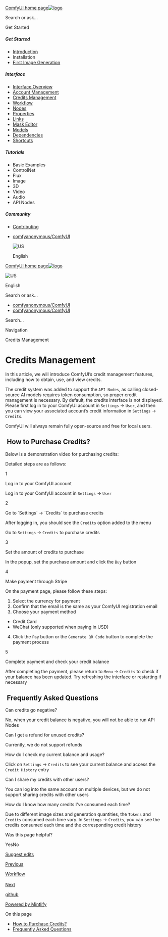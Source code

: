 [ComfyUI home page![logo](https://mintlify.s3.us-west-1.amazonaws.com/dripart/logo.png)](http://docs.comfy.org/)

Search or ask...

Get Started

##### Get Started

- [Introduction](http://docs.comfy.org/get_started/introduction)
- Installation
- [First Image Generation](http://docs.comfy.org/get_started/first_generation)

##### Interface

- [Interface Overview](http://docs.comfy.org/interface/overview)
- [Account Management](http://docs.comfy.org/interface/user)
- [Credits Management](http://docs.comfy.org/interface/credits)
- [Workflow](http://docs.comfy.org/essentials/core-concepts/workflow)
- [Nodes](http://docs.comfy.org/essentials/core-concepts/nodes)
- [Properties](http://docs.comfy.org/essentials/core-concepts/properties)
- [Links](http://docs.comfy.org/essentials/core-concepts/links)
- [Mask Editor](http://docs.comfy.org/interface/maskeditor)
- [Models](http://docs.comfy.org/essentials/core-concepts/models)
- [Dependencies](http://docs.comfy.org/essentials/core-concepts/dependencies)
- [Shortcuts](http://docs.comfy.org/interface/shortcuts)

##### Tutorials

- Basic Examples
- ControlNet
- Flux
- Image
- 3D
- Video
- Audio
- API Nodes

##### Community

- [Contributing](http://docs.comfy.org/community/contributing)

<!--THE END-->

- [comfyanonymous/ComfyUI](https://github.com/comfyanonymous/ComfyUI)
  
  ![US](https://purecatamphetamine.github.io/country-flag-icons/1x1/US.svg)
  
  English

[ComfyUI home page![logo](https://mintlify.s3.us-west-1.amazonaws.com/dripart/logo.png)](http://docs.comfy.org/)

![US](https://purecatamphetamine.github.io/country-flag-icons/1x1/US.svg)

English

Search or ask...

- [comfyanonymous/ComfyUI](https://github.com/comfyanonymous/ComfyUI)
- [comfyanonymous/ComfyUI](https://github.com/comfyanonymous/ComfyUI)

Search...

Navigation

Credits Management

# Credits Management

In this article, we will introduce ComfyUI’s credit management features, including how to obtain, use, and view credits.

The credit system was added to support the `API Nodes`, as calling closed-source AI models requires token consumption, so proper credit management is necessary. By default, the credits interface is not displayed. Please first log in to your ComfyUI account in `Settings` -&gt; `User`, and then you can view your associated account’s credit information in `Settings` -&gt; `Credits`.

ComfyUI will always remain fully open-source and free for local users.

## [​](http://docs.comfy.org#how-to-purchase-credits%3F) How to Purchase Credits?

Below is a demonstration video for purchasing credits:

Detailed steps are as follows:

1

Log in to your ComfyUI account

Log in to your ComfyUI account in `Settings` -&gt; `User`

2

Go to \`Settings\` -&gt; \`Credits\` to purchase credits

After logging in, you should see the `Credits` option added to the menu

Go to `Settings` -&gt; `Credits` to purchase credits

3

Set the amount of credits to purchase

In the popup, set the purchase amount and click the `Buy` button

4

Make payment through Stripe

On the payment page, please follow these steps:

1. Select the currency for payment
2. Confirm that the email is the same as your ComfyUI registration email
3. Choose your payment method

<!--THE END-->

- Credit Card
- WeChat (only supported when paying in USD)

<!--THE END-->

4. Click the `Pay` button or the `Generate QR Code` button to complete the payment process

5

Complete payment and check your credit balance

After completing the payment, please return to `Menu` -&gt; `Credits` to check if your balance has been updated. Try refreshing the interface or restarting if necessary

## [​](http://docs.comfy.org#frequently-asked-questions) Frequently Asked Questions

Can credits go negative?

No, when your credit balance is negative, you will not be able to run API Nodes

Can I get a refund for unused credits?

Currently, we do not support refunds

How do I check my current balance and usage?

Click on `Settings` -&gt; `Credits` to see your current balance and access the `Credit History` entry

Can I share my credits with other users?

You can log into the same account on multiple devices, but we do not support sharing credits with other users

How do I know how many credits I've consumed each time?

Due to different image sizes and generation quantities, the `Tokens` and `Credits` consumed each time vary. In `Settings` -&gt; `Credits`, you can see the credits consumed each time and the corresponding credit history

Was this page helpful?

YesNo

[Suggest edits](https://github.com/comfy-org/docs/edit/main/interface/credits.mdx)

[Previous](http://docs.comfy.org/interface/user)

[Workflow  
\
Next](http://docs.comfy.org/essentials/core-concepts/workflow)

[github](https://github.com/comfyanonymous/ComfyUI/)

[Powered by Mintlify](https://mintlify.com/preview-request?utm_campaign=poweredBy&utm_medium=referral&utm_source=docs.comfy.org)

On this page

- [How to Purchase Credits?](http://docs.comfy.org#how-to-purchase-credits%3F)
- [Frequently Asked Questions](http://docs.comfy.org#frequently-asked-questions)